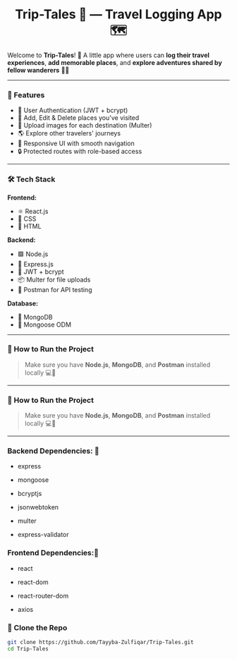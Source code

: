 <h1 align="center"> Trip-Tales 🧸 — Travel Logging App 🗺️</h1>

Welcome to **Trip-Tales**! 🦋
A little app where users can **log their travel experiences**, **add memorable places**, and **explore adventures shared by fellow wanderers** 🧁🌸  


---

### 🎀 Features

- 🐾 User Authentication (JWT + bcrypt)
- 📍 Add, Edit & Delete places you've visited
- 🧳 Upload images for each destination (Multer)
- 🌎 Explore other travelers' journeys
- 📱 Responsive UI with smooth navigation
- 🔒 Protected routes with role-based access

---

### 🛠️ Tech Stack

**Frontend:**
- ⚛️ React.js
- 🎨 CSS
- 🌼 HTML

**Backend:**
- 🟩 Node.js
- 🚀 Express.js
- 🔐 JWT + bcrypt
- 📦 Multer for file uploads
- 🧪 Postman for API testing

**Database:**
- 🍃 MongoDB
- 📘 Mongoose ODM

---

### 🐻 How to Run the Project

> Make sure you have **Node.js**, **MongoDB**, and **Postman** installed locally 💻🌸

---
### 🧸 How to Run the Project

> Make sure you have **Node.js**, **MongoDB**, and **Postman** installed locally 💻🌸

---

### Backend Dependencies: 🌸

- express

- mongoose

- bcryptjs

- jsonwebtoken

- multer

- express-validator


### Frontend Dependencies:🌸

- react

- react-dom

- react-router-dom

- axios

  
### 🐾 Clone the Repo

```bash
git clone https://github.com/Tayyba-Zulfiqar/Trip-Tales.git
cd Trip-Tales






